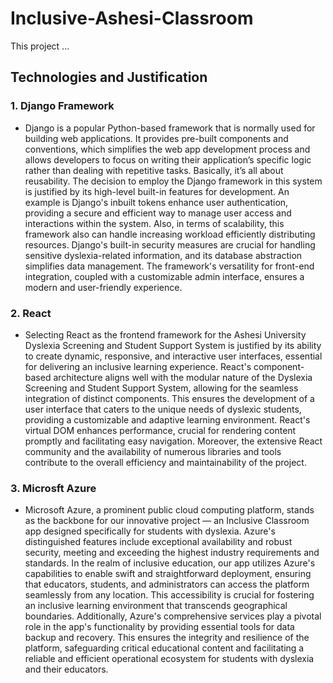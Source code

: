 # Inclusive-Ashesi-Classroom
This project ...

## Technologies and Justification
### 1. Django Framework
- Django is a popular Python-based framework that is normally used for building web applications. It provides pre-built components and conventions, which simplifies the web app development process and allows developers to focus on writing their application’s specific logic rather than dealing with repetitive tasks. Basically, it’s all about reusability. 
The decision to employ the Django framework in this system is justified by its high-level built-in features for development. An example is Django's inbuilt tokens enhance user authentication, providing a secure and efficient way to manage user access and interactions within the system.
Also, in terms of scalability, this framework also can handle increasing workload efficiently distributing resources. Django's built-in security measures are crucial for handling sensitive dyslexia-related information, and its database abstraction simplifies data management. The framework's versatility for front-end integration, coupled with a customizable admin interface, ensures a modern and user-friendly experience.


### 2. React
- Selecting React as the frontend framework for the Ashesi University Dyslexia Screening and Student Support System is justified by its ability to create dynamic, responsive, and interactive user interfaces, essential for delivering an inclusive learning experience. React's component-based architecture aligns well with the modular nature of the Dyslexia Screening and Student Support System, allowing for the seamless integration of distinct components. This ensures the development of a user interface that caters to the unique needs of dyslexic students, providing a customizable and adaptive learning environment. React's virtual DOM enhances performance, crucial for rendering content promptly and facilitating easy navigation. Moreover, the extensive React community and the availability of numerous libraries and tools contribute to the overall efficiency and maintainability of the project.

### 3. Microsft Azure
- Microsoft Azure, a prominent public cloud computing platform, stands as the backbone for our innovative project — an Inclusive Classroom app designed specifically for students with dyslexia. Azure's distinguished features include exceptional availability and robust security, meeting and exceeding the highest industry requirements and standards.
In the realm of inclusive education, our app utilizes Azure's capabilities to enable swift and straightforward deployment, ensuring that educators, students, and administrators can access the platform seamlessly from any location. This accessibility is crucial for fostering an inclusive learning environment that transcends geographical boundaries.
Additionally, Azure's comprehensive services play a pivotal role in the app's functionality by providing essential tools for data backup and recovery. This ensures the integrity and resilience of the platform, safeguarding critical educational content and facilitating a reliable and efficient operational ecosystem for students with dyslexia and their educators.


